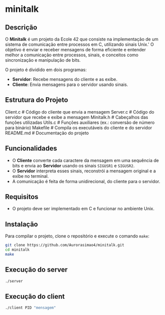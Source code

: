 # minitalk

## Descrição

O **Minitalk** é um projeto da Ecole 42 que consiste na implementação de um sistema de comunicação entre processos em C, utilizando sinais Unix.'
O objetivo é enviar e receber mensagens de forma eficiente e entender melhor a comunicação entre processos, sinais, e conceitos como sincronização e manipulação de bits.

O projeto é dividido em dois programas:
- **Servidor**: Recebe mensagens do cliente e as exibe.
- **Cliente**: Envia mensagens para o servidor usando sinais.

## Estrutura do Projeto
Client.c # Código do cliente que envia a mensagem
Server.c # Código do servidor que recebe e exibe a mensagem
Minitalk.h # Cabeçalhos das funções utilizadas
Utils.c # Funções auxiliares (ex.: conversão de número para binário)
Makefile # Compila os executáveis do cliente e do servidor
README.md # Documentação do projeto

## Funcionalidades

- O **Cliente** converte cada caractere da mensagem em uma sequência de bits e envia ao **Servidor** usando os sinais `SIGUSR1` e `SIGUSR2`.
- O **Servidor** interpreta esses sinais, reconstrói a mensagem original e a exibe no terminal.
- A comunicação é feita de forma unidirecional, do cliente para o servidor.
  
## Requisitos

- O projeto deve ser implementado em C e funcionar no ambiente Unix.

## Instalação

Para compilar o projeto, clone o repositório e execute o comando `make`:

```bash
git clone https://github.com/Aurorasimao4/minitalk.git
cd minitalk
make
```
## Execução do server
```bash
./server
```
## Execução do client
```bash
./client PID "mensagem"
```


